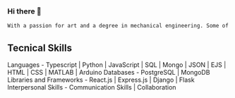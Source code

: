 ### Hi there 👋


```bash
With a passion for art and a degree in mechanical engineering. Some of my hobbies besides programming include painting, mathematics, being a good role model for my dog, creating music, rock climbing, skiing, and martial arts.
```
## Tecnical Skills

Languages - Typescript | Python | JavaScript | SQL | Mongo | JSON | EJS | HTML | CSS | MATLAB | Arduino
Databases - PostgreSQL | MongoDB
Libraries and Frameworks - React.js | Express.js | Django | Flask
Interpersonal Skills - Communication Skills | Collaboration

<!--
**cbowman422/cbowman422** is a ✨ _special_ ✨ repository because its `README.md` (this file) appears on your GitHub profile.

Here are some ideas to get you started:

- 🔭 I’m currently working on ...
- 🌱 I’m currently learning ...
- 👯 I’m looking to collaborate on ...
- 🤔 I’m looking for help with ...
- 💬 Ask me about ...
- 📫 How to reach me: ...
- 😄 Pronouns: ...
- ⚡ Fun fact: ...
-->
